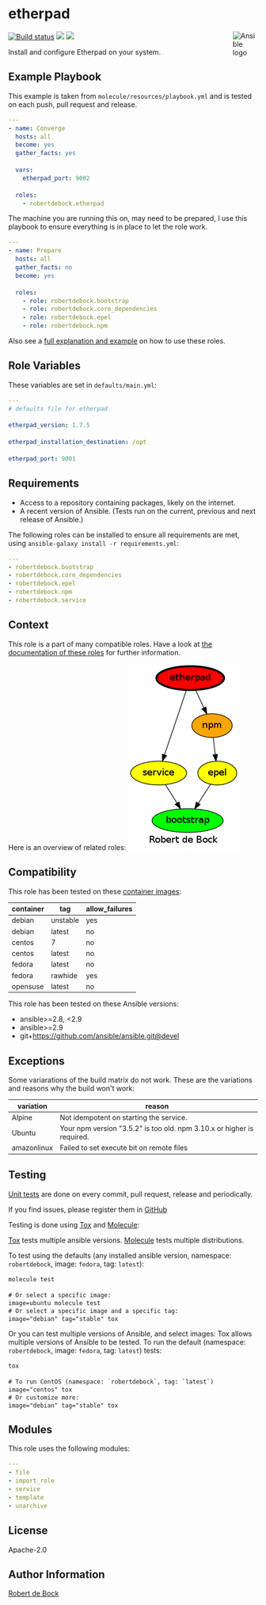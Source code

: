 etherpad
=========

<img src="https://docs.ansible.com/ansible-tower/3.2.4/html_ja/installandreference/_static/images/logo_invert.png" width="10%" height="10%" alt="Ansible logo" align="right"/>
<a href="https://travis-ci.org/robertdebock/ansible-role-etherpad"> <img src="https://travis-ci.org/robertdebock/ansible-role-etherpad.svg?branch=master" alt="Build status"/></a> <img src="https://img.shields.io/ansible/role/d/38333"/> <img src="https://img.shields.io/ansible/quality/38333"/>

Install and configure Etherpad on your system.

Example Playbook
----------------

This example is taken from `molecule/resources/playbook.yml` and is tested on each push, pull request and release.
```yaml
---
- name: Converge
  hosts: all
  become: yes
  gather_facts: yes

  vars:
    etherpad_port: 9002

  roles:
    - robertdebock.etherpad
```

The machine you are running this on, may need to be prepared, I use this playbook to ensure everything is in place to let the role work.
```yaml
---
- name: Prepare
  hosts: all
  gather_facts: no
  become: yes

  roles:
    - role: robertdebock.bootstrap
    - role: robertdebock.core_dependencies
    - role: robertdebock.epel
    - role: robertdebock.npm
```


Also see a [full explanation and example](https://robertdebock.nl/how-to-use-these-roles.html) on how to use these roles.

Role Variables
--------------

These variables are set in `defaults/main.yml`:
```yaml
---
# defaults file for etherpad

etherpad_version: 1.7.5

etherpad_installation_destination: /opt

etherpad_port: 9001
```

Requirements
------------

- Access to a repository containing packages, likely on the internet.
- A recent version of Ansible. (Tests run on the current, previous and next release of Ansible.)

The following roles can be installed to ensure all requirements are met, using `ansible-galaxy install -r requirements.yml`:

```yaml
---
- robertdebock.bootstrap
- robertdebock.core_dependencies
- robertdebock.epel
- robertdebock.npm
- robertdebock.service

```

Context
-------

This role is a part of many compatible roles. Have a look at [the documentation of these roles](https://robertdebock.nl/) for further information.

Here is an overview of related roles:
![dependencies](https://raw.githubusercontent.com/robertdebock/drawings/artifacts/etherpad.png "Dependency")


Compatibility
-------------

This role has been tested on these [container images](https://hub.docker.com/):

|container|tag|allow_failures|
|---------|---|--------------|
|debian|unstable|yes|
|debian|latest|no|
|centos|7|no|
|centos|latest|no|
|fedora|latest|no|
|fedora|rawhide|yes|
|opensuse|latest|no|

This role has been tested on these Ansible versions:

- ansible>=2.8, <2.9
- ansible>=2.9
- git+https://github.com/ansible/ansible.git@devel

Exceptions
----------

Some variarations of the build matrix do not work. These are the variations and reasons why the build won't work:

| variation                 | reason                 |
|---------------------------|------------------------|
| Alpine | Not idempotent on starting the service. |
| Ubuntu | Your npm version "3.5.2" is too old. npm 3.10.x or higher is required. |
| amazonlinux | Failed to set execute bit on remote files |


Testing
-------

[Unit tests](https://travis-ci.org/robertdebock/ansible-role-etherpad) are done on every commit, pull request, release and periodically.

If you find issues, please register them in [GitHub](https://github.com/robertdebock/ansible-role-etherpad/issues)

Testing is done using [Tox](https://tox.readthedocs.io/en/latest/) and [Molecule](https://github.com/ansible/molecule):

[Tox](https://tox.readthedocs.io/en/latest/) tests multiple ansible versions.
[Molecule](https://github.com/ansible/molecule) tests multiple distributions.

To test using the defaults (any installed ansible version, namespace: `robertdebock`, image: `fedora`, tag: `latest`):

```
molecule test

# Or select a specific image:
image=ubuntu molecule test
# Or select a specific image and a specific tag:
image="debian" tag="stable" tox
```

Or you can test multiple versions of Ansible, and select images:
Tox allows multiple versions of Ansible to be tested. To run the default (namespace: `robertdebock`, image: `fedora`, tag: `latest`) tests:

```
tox

# To run CentOS (namespace: `robertdebock`, tag: `latest`)
image="centos" tox
# Or customize more:
image="debian" tag="stable" tox
```

Modules
-------

This role uses the following modules:
```yaml
---
- file
- import_role
- service
- template
- unarchive
```

License
-------

Apache-2.0


Author Information
------------------

[Robert de Bock](https://robertdebock.nl/)
